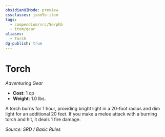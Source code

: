 ```yaml
---
obsidianUIMode: preview
cssclasses: json5e-item
tags:
  - compendium/src/5e/phb
  - item/gear
aliases:
  - Torch
dg-publish: true
---
```

# Torch
*Adventuring Gear*  

- **Cost**: 1 cp
- **Weight**: 1.0 lbs.

A torch burns for 1 hour, providing bright light in a 20-foot radius and dim light for an additional 20 feet. If you make a melee attack with a burning torch and hit, it deals 1 fire damage.

*Source: SRD / Basic Rules*